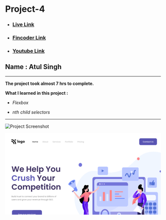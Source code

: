 # Project-4

- ### [Live Link](https://ineuron-live-class-project-4.netlify.app/ "Netlify")
- ### [Fincoder Link](https://www.findcoder.io/project/data-analytics-landing-page/63a6d2251c4320115612aebf)

- ### [Youtube Link](https://www.youtube.com/@coderbynature)

## Name : Atul Singh

---

**The project took almost 7 hrs to complete.**

**What I learned in this project :**

- _Flexbox_

- _nth child selectors_

---

![Project Screenshot](https://img.shields.io/badge/LiveClass-Project--4-blue)

![LCO](./thumbnail.png)
